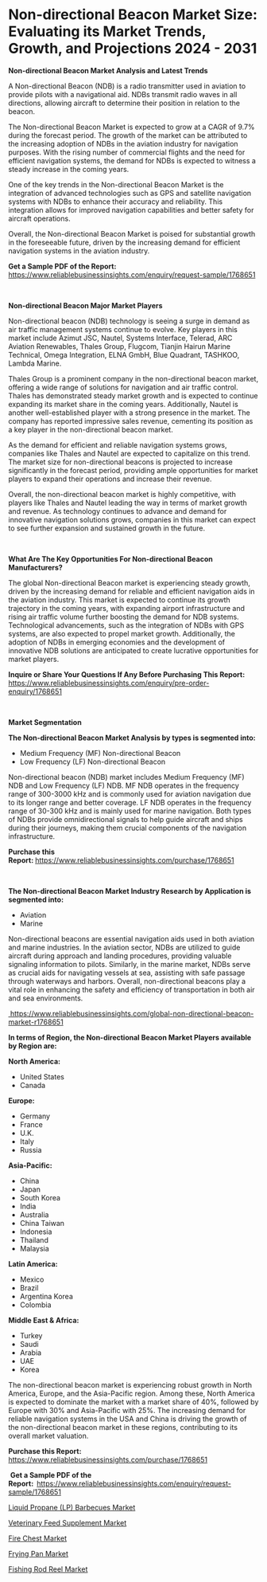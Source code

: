 <p><h1>Non-directional Beacon Market Size: Evaluating its Market Trends, Growth, and Projections 2024 - 2031</h1></p><p><strong>Non-directional Beacon Market Analysis and Latest Trends</strong></p>
<p><p>A Non-directional Beacon (NDB) is a radio transmitter used in aviation to provide pilots with a navigational aid. NDBs transmit radio waves in all directions, allowing aircraft to determine their position in relation to the beacon.</p><p>The Non-directional Beacon Market is expected to grow at a CAGR of 9.7% during the forecast period. The growth of the market can be attributed to the increasing adoption of NDBs in the aviation industry for navigation purposes. With the rising number of commercial flights and the need for efficient navigation systems, the demand for NDBs is expected to witness a steady increase in the coming years.</p><p>One of the key trends in the Non-directional Beacon Market is the integration of advanced technologies such as GPS and satellite navigation systems with NDBs to enhance their accuracy and reliability. This integration allows for improved navigation capabilities and better safety for aircraft operations.</p><p>Overall, the Non-directional Beacon Market is poised for substantial growth in the foreseeable future, driven by the increasing demand for efficient navigation systems in the aviation industry.</p></p>
<p><strong>Get a Sample PDF of the Report:&nbsp;</strong> <a href="https://www.reliablebusinessinsights.com/enquiry/request-sample/1768651">https://www.reliablebusinessinsights.com/enquiry/request-sample/1768651</a></p>
<p>&nbsp;</p>
<p><strong>Non-directional Beacon Major Market Players</strong></p>
<p><p>Non-directional beacon (NDB) technology is seeing a surge in demand as air traffic management systems continue to evolve. Key players in this market include Azimut JSC, Nautel, Systems Interface, Telerad, ARC Aviation Renewables, Thales Group, Flugcom, Tianjin Hairun Marine Technical, Omega Integration, ELNA GmbH, Blue Quadrant, TASHKOO, Lambda Marine.</p><p>Thales Group is a prominent company in the non-directional beacon market, offering a wide range of solutions for navigation and air traffic control. Thales has demonstrated steady market growth and is expected to continue expanding its market share in the coming years. Additionally, Nautel is another well-established player with a strong presence in the market. The company has reported impressive sales revenue, cementing its position as a key player in the non-directional beacon market.</p><p>As the demand for efficient and reliable navigation systems grows, companies like Thales and Nautel are expected to capitalize on this trend. The market size for non-directional beacons is projected to increase significantly in the forecast period, providing ample opportunities for market players to expand their operations and increase their revenue.</p><p>Overall, the non-directional beacon market is highly competitive, with players like Thales and Nautel leading the way in terms of market growth and revenue. As technology continues to advance and demand for innovative navigation solutions grows, companies in this market can expect to see further expansion and sustained growth in the future.</p></p>
<p>&nbsp;</p>
<p><strong>What Are The Key Opportunities For Non-directional Beacon Manufacturers?</strong></p>
<p><p>The global Non-directional Beacon market is experiencing steady growth, driven by the increasing demand for reliable and efficient navigation aids in the aviation industry. This market is expected to continue its growth trajectory in the coming years, with expanding airport infrastructure and rising air traffic volume further boosting the demand for NDB systems. Technological advancements, such as the integration of NDBs with GPS systems, are also expected to propel market growth. Additionally, the adoption of NDBs in emerging economies and the development of innovative NDB solutions are anticipated to create lucrative opportunities for market players.</p></p>
<p><strong>Inquire or Share Your Questions If Any Before Purchasing This Report:</strong> <a href="https://www.reliablebusinessinsights.com/enquiry/pre-order-enquiry/1768651">https://www.reliablebusinessinsights.com/enquiry/pre-order-enquiry/1768651</a></p>
<p>&nbsp;</p>
<p><strong>Market Segmentation</strong></p>
<p><strong>The Non-directional Beacon Market Analysis by types is segmented into:</strong></p>
<p><ul><li>Medium Frequency (MF) Non-directional Beacon</li><li>Low Frequency (LF) Non-directional Beacon</li></ul></p>
<p><p>Non-directional beacon (NDB) market includes Medium Frequency (MF) NDB and Low Frequency (LF) NDB. MF NDB operates in the frequency range of 300-3000 kHz and is commonly used for aviation navigation due to its longer range and better coverage. LF NDB operates in the frequency range of 30-300 kHz and is mainly used for marine navigation. Both types of NDBs provide omnidirectional signals to help guide aircraft and ships during their journeys, making them crucial components of the navigation infrastructure.</p></p>
<p><strong>Purchase this Report:&nbsp;</strong><a href="https://www.reliablebusinessinsights.com/purchase/1768651">https://www.reliablebusinessinsights.com/purchase/1768651</a></p>
<p>&nbsp;</p>
<p><strong>The Non-directional Beacon Market Industry Research by Application is segmented into:</strong></p>
<p><ul><li>Aviation</li><li>Marine</li></ul></p>
<p><p>Non-directional beacons are essential navigation aids used in both aviation and marine industries. In the aviation sector, NDBs are utilized to guide aircraft during approach and landing procedures, providing valuable signaling information to pilots. Similarly, in the marine market, NDBs serve as crucial aids for navigating vessels at sea, assisting with safe passage through waterways and harbors. Overall, non-directional beacons play a vital role in enhancing the safety and efficiency of transportation in both air and sea environments.</p></p>
<p><a href="https://www.reliablebusinessinsights.com/global-non-directional-beacon-market-r1768651">&nbsp;https://www.reliablebusinessinsights.com/global-non-directional-beacon-market-r1768651</a></p>
<p><strong>In terms of Region, the Non-directional Beacon Market Players available by Region are:</strong></p>
<p>
    <p> <strong> North America: </strong>
        <ul>
            <li>United States</li>
            <li>Canada</li>
        </ul>
        </p> 
    <p> <strong> Europe: </strong>
        <ul>
            <li>Germany</li>
            <li>France</li>
            <li>U.K.</li>
            <li>Italy</li>
            <li>Russia</li>
        </ul>
        </p> 
    <p> <strong> Asia-Pacific: </strong>
        <ul>
            <li>China</li>
            <li>Japan</li>
            <li>South Korea</li>
            <li>India</li>
            <li>Australia</li>
            <li>China Taiwan</li>
            <li>Indonesia</li>
            <li>Thailand</li>
            <li>Malaysia</li>
        </ul>
        </p> 
    <p> <strong> Latin America: </strong>
        <ul>
            <li>Mexico</li>
            <li>Brazil</li>
            <li>Argentina Korea</li>
            <li>Colombia</li>
        </ul>
        </p> 
    <p> <strong> Middle East & Africa: </strong>
        <ul>
            <li>Turkey</li>
            <li>Saudi</li>
            <li>Arabia</li>
            <li>UAE</li>
            <li>Korea</li>
        </ul>
    </p>
    </p>
<p><p>The non-directional beacon market is experiencing robust growth in North America, Europe, and the Asia-Pacific region. Among these, North America is expected to dominate the market with a market share of 40%, followed by Europe with 30% and Asia-Pacific with 25%. The increasing demand for reliable navigation systems in the USA and China is driving the growth of the non-directional beacon market in these regions, contributing to its overall market valuation.</p></p>
<p><strong>Purchase this Report: </strong><a href="https://www.reliablebusinessinsights.com/purchase/1768651">https://www.reliablebusinessinsights.com/purchase/1768651</a></p>
<p>&nbsp;<strong>Get a Sample PDF of the Report:&nbsp;&nbsp;</strong><a href="https://www.reliablebusinessinsights.com/enquiry/request-sample/1768651">https://www.reliablebusinessinsights.com/enquiry/request-sample/1768651</a></p>
<p><strong></strong></p>
<p><p><a href="https://github.com/kulaberyasin52/Market-Research-Report-List-1/blob/main/liquid-propane-lp-barbecues-market.md">Liquid Propane (LP) Barbecues Market</a></p><p><a href="https://medium.com/@adribbs56546/veterinary-feed-supplement-market-share-size-trends-industry-analysis-report-by-application-578d09b5d4aa">Veterinary Feed Supplement Market</a></p><p><a href="https://medium.com/@sagorhossaincs33_80453/fire-chest-market-a-global-and-regional-analysis-focus-on-region-country-level-analysis-and-653b3b2775be">Fire Chest Market</a></p><p><a href="https://medium.com/@othaleffler24/exploring-frying-pan-market-dynamics-global-trends-and-future-growth-prospects-2024-2031-d0d03e5c8ee2">Frying Pan Market</a></p><p><a href="https://medium.com/@raap8632472024/fishing-rod-reel-market-size-share-analysis-growth-trends-forecast-2024-2031-b0bf8ee96cd0">Fishing Rod Reel Market</a></p></p>